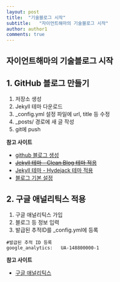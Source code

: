 ```yaml
---
layout: post
title:  "기술블로그 시작"
subtitle:   "자이언트해마의 기술블로그 시작"
author: author1
comments: true
---
```


  

## __자이언트해마의 기술블로그 시작__

## __1. GitHub 블로그 만들기__

1. 저장소 생성
2. Jekyll 테마 다운로드
3. _config.yml 설정 파일에 url, title 등 수정
4. _posts/ 경로에 새 글 작성
5. git에 push

__참고 사이트__

- [github 블로그 생성](https://dreamgonfly.github.io/2018/01/27/jekyll-remote-theme.html)
- ~~[Jekyll 테마 - Clean Blog 테마 적용](https://github.com/BlackrockDigital/startbootstrap-clean-blog-jekyll)~~
- [Jekyll 테마 - Hydejack 테마 적용](https://hydejack.com/)
- [블로그 기본 설정](https://devinlife.com/howto%20github%20pages/blog-config)

## __2. 구글 애널리틱스 적용__
1. 구글 애널리틱스 가입
2. 블로그 등 정보 입력
3. 발급된 추적ID를 _config.yml에 등록

```
#발급된 추적 ID 등록
google_analytics:   UA-148800000-1 
```

__참고 사이트__

- [구글 애널리틱스](https://blogchannel.tistory.com/149)